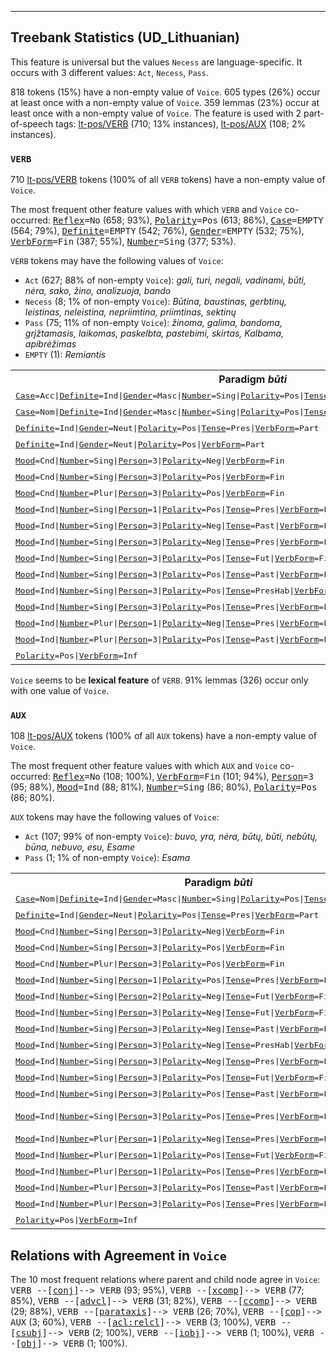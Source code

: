 

--------------------------------------------------------------------------------

## Treebank Statistics (UD_Lithuanian)

This feature is universal but the values `Necess` are language-specific.
It occurs with 3 different values: `Act`, `Necess`, `Pass`.

818 tokens (15%) have a non-empty value of `Voice`.
605 types (26%) occur at least once with a non-empty value of `Voice`.
359 lemmas (23%) occur at least once with a non-empty value of `Voice`.
The feature is used with 2 part-of-speech tags: [lt-pos/VERB]() (710; 13% instances), [lt-pos/AUX]() (108; 2% instances).

### `VERB`

710 [lt-pos/VERB]() tokens (100% of all `VERB` tokens) have a non-empty value of `Voice`.

The most frequent other feature values with which `VERB` and `Voice` co-occurred: <tt><a href="Reflex.html">Reflex</a>=No</tt> (658; 93%), <tt><a href="Polarity.html">Polarity</a>=Pos</tt> (613; 86%), <tt><a href="Case.html">Case</a>=EMPTY</tt> (564; 79%), <tt><a href="Definite.html">Definite</a>=EMPTY</tt> (542; 76%), <tt><a href="Gender.html">Gender</a>=EMPTY</tt> (532; 75%), <tt><a href="VerbForm.html">VerbForm</a>=Fin</tt> (387; 55%), <tt><a href="Number.html">Number</a>=Sing</tt> (377; 53%).

`VERB` tokens may have the following values of `Voice`:

* `Act` (627; 88% of non-empty `Voice`): <em>gali, turi, negali, vadinami, būti, nėra, sako, žino, analizuoja, bando</em>
* `Necess` (8; 1% of non-empty `Voice`): <em>Būtina, baustinas, gerbtinų, leistinas, neleistina, nepriimtina, priimtinas, sektinų</em>
* `Pass` (75; 11% of non-empty `Voice`): <em>žinoma, galima, bandoma, grįžtamasis, laikomas, paskelbta, pastebimi, skirtas, Kalbama, apibrėžimas</em>
* `EMPTY` (1): <em>Remiantis</em>

<table>
  <tr><th>Paradigm <i>būti</i></th><th><tt>Act</tt></th><th><tt>Pass</tt></th><th><tt>Necess</tt></th></tr>
  <tr><td><tt><a href="Case.html">Case</a>=Acc|<a href="Definite.html">Definite</a>=Ind|<a href="Gender.html">Gender</a>=Masc|<a href="Number.html">Number</a>=Sing|<a href="Polarity.html">Polarity</a>=Pos|<a href="Tense.html">Tense</a>=Pres|<a href="VerbForm.html">VerbForm</a>=Part</tt></td><td><em>esantį</em></td><td></td><td></td></tr>
  <tr><td><tt><a href="Case.html">Case</a>=Nom|<a href="Definite.html">Definite</a>=Ind|<a href="Gender.html">Gender</a>=Masc|<a href="Number.html">Number</a>=Sing|<a href="Polarity.html">Polarity</a>=Pos|<a href="Tense.html">Tense</a>=Past|<a href="Variant.html">Variant</a>=Short|<a href="VerbForm.html">VerbForm</a>=Part</tt></td><td><em>buvęs</em></td><td></td><td></td></tr>
  <tr><td><tt><a href="Definite.html">Definite</a>=Ind|<a href="Gender.html">Gender</a>=Neut|<a href="Polarity.html">Polarity</a>=Pos|<a href="Tense.html">Tense</a>=Pres|<a href="VerbForm.html">VerbForm</a>=Part</tt></td><td></td><td><em>esama</em></td><td></td></tr>
  <tr><td><tt><a href="Definite.html">Definite</a>=Ind|<a href="Gender.html">Gender</a>=Neut|<a href="Polarity.html">Polarity</a>=Pos|<a href="VerbForm.html">VerbForm</a>=Part</tt></td><td></td><td></td><td><em>Būtina</em></td></tr>
  <tr><td><tt><a href="Mood.html">Mood</a>=Cnd|<a href="Number.html">Number</a>=Sing|<a href="Person.html">Person</a>=3|<a href="Polarity.html">Polarity</a>=Neg|<a href="VerbForm.html">VerbForm</a>=Fin</tt></td><td><em>nebūtų</em></td><td></td><td></td></tr>
  <tr><td><tt><a href="Mood.html">Mood</a>=Cnd|<a href="Number.html">Number</a>=Sing|<a href="Person.html">Person</a>=3|<a href="Polarity.html">Polarity</a>=Pos|<a href="VerbForm.html">VerbForm</a>=Fin</tt></td><td><em>būtų</em></td><td></td><td></td></tr>
  <tr><td><tt><a href="Mood.html">Mood</a>=Cnd|<a href="Number.html">Number</a>=Plur|<a href="Person.html">Person</a>=3|<a href="Polarity.html">Polarity</a>=Pos|<a href="VerbForm.html">VerbForm</a>=Fin</tt></td><td><em>būtų</em></td><td></td><td></td></tr>
  <tr><td><tt><a href="Mood.html">Mood</a>=Ind|<a href="Number.html">Number</a>=Sing|<a href="Person.html">Person</a>=1|<a href="Polarity.html">Polarity</a>=Pos|<a href="Tense.html">Tense</a>=Pres|<a href="VerbForm.html">VerbForm</a>=Fin</tt></td><td><em>Esu</em></td><td></td><td></td></tr>
  <tr><td><tt><a href="Mood.html">Mood</a>=Ind|<a href="Number.html">Number</a>=Sing|<a href="Person.html">Person</a>=3|<a href="Polarity.html">Polarity</a>=Neg|<a href="Tense.html">Tense</a>=Past|<a href="VerbForm.html">VerbForm</a>=Fin</tt></td><td><em>nebuvo</em></td><td></td><td></td></tr>
  <tr><td><tt><a href="Mood.html">Mood</a>=Ind|<a href="Number.html">Number</a>=Sing|<a href="Person.html">Person</a>=3|<a href="Polarity.html">Polarity</a>=Neg|<a href="Tense.html">Tense</a>=Pres|<a href="VerbForm.html">VerbForm</a>=Fin</tt></td><td><em>nėra</em></td><td></td><td></td></tr>
  <tr><td><tt><a href="Mood.html">Mood</a>=Ind|<a href="Number.html">Number</a>=Sing|<a href="Person.html">Person</a>=3|<a href="Polarity.html">Polarity</a>=Pos|<a href="Tense.html">Tense</a>=Fut|<a href="VerbForm.html">VerbForm</a>=Fin</tt></td><td><em>bus</em></td><td></td><td></td></tr>
  <tr><td><tt><a href="Mood.html">Mood</a>=Ind|<a href="Number.html">Number</a>=Sing|<a href="Person.html">Person</a>=3|<a href="Polarity.html">Polarity</a>=Pos|<a href="Tense.html">Tense</a>=Past|<a href="VerbForm.html">VerbForm</a>=Fin</tt></td><td><em>buvo</em></td><td></td><td></td></tr>
  <tr><td><tt><a href="Mood.html">Mood</a>=Ind|<a href="Number.html">Number</a>=Sing|<a href="Person.html">Person</a>=3|<a href="Polarity.html">Polarity</a>=Pos|<a href="Tense.html">Tense</a>=PresHab|<a href="VerbForm.html">VerbForm</a>=Fin</tt></td><td><em>būna</em></td><td></td><td></td></tr>
  <tr><td><tt><a href="Mood.html">Mood</a>=Ind|<a href="Number.html">Number</a>=Sing|<a href="Person.html">Person</a>=3|<a href="Polarity.html">Polarity</a>=Pos|<a href="Tense.html">Tense</a>=Pres|<a href="VerbForm.html">VerbForm</a>=Fin</tt></td><td><em>yra</em></td><td></td><td></td></tr>
  <tr><td><tt><a href="Mood.html">Mood</a>=Ind|<a href="Number.html">Number</a>=Plur|<a href="Person.html">Person</a>=1|<a href="Polarity.html">Polarity</a>=Neg|<a href="Tense.html">Tense</a>=Pres|<a href="VerbForm.html">VerbForm</a>=Fin</tt></td><td><em>Nesame</em></td><td></td><td></td></tr>
  <tr><td><tt><a href="Mood.html">Mood</a>=Ind|<a href="Number.html">Number</a>=Plur|<a href="Person.html">Person</a>=3|<a href="Polarity.html">Polarity</a>=Pos|<a href="Tense.html">Tense</a>=Past|<a href="VerbForm.html">VerbForm</a>=Fin</tt></td><td><em>buvo</em></td><td></td><td></td></tr>
  <tr><td><tt><a href="Polarity.html">Polarity</a>=Pos|<a href="VerbForm.html">VerbForm</a>=Inf</tt></td><td><em>būti</em></td><td></td><td></td></tr>
</table>

`Voice` seems to be **lexical feature** of `VERB`. 91% lemmas (326) occur only with one value of `Voice`.

### `AUX`

108 [lt-pos/AUX]() tokens (100% of all `AUX` tokens) have a non-empty value of `Voice`.

The most frequent other feature values with which `AUX` and `Voice` co-occurred: <tt><a href="Reflex.html">Reflex</a>=No</tt> (108; 100%), <tt><a href="VerbForm.html">VerbForm</a>=Fin</tt> (101; 94%), <tt><a href="Person.html">Person</a>=3</tt> (95; 88%), <tt><a href="Mood.html">Mood</a>=Ind</tt> (88; 81%), <tt><a href="Number.html">Number</a>=Sing</tt> (86; 80%), <tt><a href="Polarity.html">Polarity</a>=Pos</tt> (86; 80%).

`AUX` tokens may have the following values of `Voice`:

* `Act` (107; 99% of non-empty `Voice`): <em>buvo, yra, nėra, būtų, būti, nebūtų, būna, nebuvo, esu, Esame</em>
* `Pass` (1; 1% of non-empty `Voice`): <em>Esama</em>

<table>
  <tr><th>Paradigm <i>būti</i></th><th><tt>Act</tt></th><th><tt>Pass</tt></th></tr>
  <tr><td><tt><a href="Case.html">Case</a>=Nom|<a href="Definite.html">Definite</a>=Ind|<a href="Gender.html">Gender</a>=Masc|<a href="Number.html">Number</a>=Sing|<a href="Polarity.html">Polarity</a>=Pos|<a href="Tense.html">Tense</a>=Pres|<a href="VerbForm.html">VerbForm</a>=Part</tt></td><td><em>esąs</em></td><td></td></tr>
  <tr><td><tt><a href="Definite.html">Definite</a>=Ind|<a href="Gender.html">Gender</a>=Neut|<a href="Polarity.html">Polarity</a>=Pos|<a href="Tense.html">Tense</a>=Pres|<a href="VerbForm.html">VerbForm</a>=Part</tt></td><td><em>esą</em></td><td><em>Esama</em></td></tr>
  <tr><td><tt><a href="Mood.html">Mood</a>=Cnd|<a href="Number.html">Number</a>=Sing|<a href="Person.html">Person</a>=3|<a href="Polarity.html">Polarity</a>=Neg|<a href="VerbForm.html">VerbForm</a>=Fin</tt></td><td><em>nebūtų</em></td><td></td></tr>
  <tr><td><tt><a href="Mood.html">Mood</a>=Cnd|<a href="Number.html">Number</a>=Sing|<a href="Person.html">Person</a>=3|<a href="Polarity.html">Polarity</a>=Pos|<a href="VerbForm.html">VerbForm</a>=Fin</tt></td><td><em>būtų</em></td><td></td></tr>
  <tr><td><tt><a href="Mood.html">Mood</a>=Cnd|<a href="Number.html">Number</a>=Plur|<a href="Person.html">Person</a>=3|<a href="Polarity.html">Polarity</a>=Pos|<a href="VerbForm.html">VerbForm</a>=Fin</tt></td><td><em>būtų</em></td><td></td></tr>
  <tr><td><tt><a href="Mood.html">Mood</a>=Ind|<a href="Number.html">Number</a>=Sing|<a href="Person.html">Person</a>=1|<a href="Polarity.html">Polarity</a>=Pos|<a href="Tense.html">Tense</a>=Pres|<a href="VerbForm.html">VerbForm</a>=Fin</tt></td><td><em>esu</em></td><td></td></tr>
  <tr><td><tt><a href="Mood.html">Mood</a>=Ind|<a href="Number.html">Number</a>=Sing|<a href="Person.html">Person</a>=2|<a href="Polarity.html">Polarity</a>=Neg|<a href="Tense.html">Tense</a>=Fut|<a href="VerbForm.html">VerbForm</a>=Fin</tt></td><td><em>nebūsi</em></td><td></td></tr>
  <tr><td><tt><a href="Mood.html">Mood</a>=Ind|<a href="Number.html">Number</a>=Sing|<a href="Person.html">Person</a>=3|<a href="Polarity.html">Polarity</a>=Neg|<a href="Tense.html">Tense</a>=Fut|<a href="VerbForm.html">VerbForm</a>=Fin</tt></td><td><em>nebus</em></td><td></td></tr>
  <tr><td><tt><a href="Mood.html">Mood</a>=Ind|<a href="Number.html">Number</a>=Sing|<a href="Person.html">Person</a>=3|<a href="Polarity.html">Polarity</a>=Neg|<a href="Tense.html">Tense</a>=Past|<a href="VerbForm.html">VerbForm</a>=Fin</tt></td><td><em>nebuvo</em></td><td></td></tr>
  <tr><td><tt><a href="Mood.html">Mood</a>=Ind|<a href="Number.html">Number</a>=Sing|<a href="Person.html">Person</a>=3|<a href="Polarity.html">Polarity</a>=Neg|<a href="Tense.html">Tense</a>=PresHab|<a href="VerbForm.html">VerbForm</a>=Fin</tt></td><td><em>nebūna</em></td><td></td></tr>
  <tr><td><tt><a href="Mood.html">Mood</a>=Ind|<a href="Number.html">Number</a>=Sing|<a href="Person.html">Person</a>=3|<a href="Polarity.html">Polarity</a>=Neg|<a href="Tense.html">Tense</a>=Pres|<a href="VerbForm.html">VerbForm</a>=Fin</tt></td><td><em>nėra</em></td><td></td></tr>
  <tr><td><tt><a href="Mood.html">Mood</a>=Ind|<a href="Number.html">Number</a>=Sing|<a href="Person.html">Person</a>=3|<a href="Polarity.html">Polarity</a>=Pos|<a href="Tense.html">Tense</a>=Fut|<a href="VerbForm.html">VerbForm</a>=Fin</tt></td><td><em>bus</em></td><td></td></tr>
  <tr><td><tt><a href="Mood.html">Mood</a>=Ind|<a href="Number.html">Number</a>=Sing|<a href="Person.html">Person</a>=3|<a href="Polarity.html">Polarity</a>=Pos|<a href="Tense.html">Tense</a>=Past|<a href="VerbForm.html">VerbForm</a>=Fin</tt></td><td><em>buvo</em></td><td></td></tr>
  <tr><td><tt><a href="Mood.html">Mood</a>=Ind|<a href="Number.html">Number</a>=Sing|<a href="Person.html">Person</a>=3|<a href="Polarity.html">Polarity</a>=Pos|<a href="Tense.html">Tense</a>=Pres|<a href="VerbForm.html">VerbForm</a>=Fin</tt></td><td><em>yra, būna</em></td><td></td></tr>
  <tr><td><tt><a href="Mood.html">Mood</a>=Ind|<a href="Number.html">Number</a>=Plur|<a href="Person.html">Person</a>=1|<a href="Polarity.html">Polarity</a>=Neg|<a href="Tense.html">Tense</a>=Pres|<a href="VerbForm.html">VerbForm</a>=Fin</tt></td><td><em>nesame</em></td><td></td></tr>
  <tr><td><tt><a href="Mood.html">Mood</a>=Ind|<a href="Number.html">Number</a>=Plur|<a href="Person.html">Person</a>=1|<a href="Polarity.html">Polarity</a>=Pos|<a href="Tense.html">Tense</a>=Fut|<a href="VerbForm.html">VerbForm</a>=Fin</tt></td><td><em>būsime</em></td><td></td></tr>
  <tr><td><tt><a href="Mood.html">Mood</a>=Ind|<a href="Number.html">Number</a>=Plur|<a href="Person.html">Person</a>=1|<a href="Polarity.html">Polarity</a>=Pos|<a href="Tense.html">Tense</a>=Pres|<a href="VerbForm.html">VerbForm</a>=Fin</tt></td><td><em>Esame</em></td><td></td></tr>
  <tr><td><tt><a href="Mood.html">Mood</a>=Ind|<a href="Number.html">Number</a>=Plur|<a href="Person.html">Person</a>=3|<a href="Polarity.html">Polarity</a>=Pos|<a href="Tense.html">Tense</a>=Past|<a href="VerbForm.html">VerbForm</a>=Fin</tt></td><td><em>buvo</em></td><td></td></tr>
  <tr><td><tt><a href="Mood.html">Mood</a>=Ind|<a href="Number.html">Number</a>=Plur|<a href="Person.html">Person</a>=3|<a href="Polarity.html">Polarity</a>=Pos|<a href="Tense.html">Tense</a>=Pres|<a href="VerbForm.html">VerbForm</a>=Fin</tt></td><td><em>yra</em></td><td></td></tr>
  <tr><td><tt><a href="Polarity.html">Polarity</a>=Pos|<a href="VerbForm.html">VerbForm</a>=Inf</tt></td><td><em>būti</em></td><td></td></tr>
</table>

## Relations with Agreement in `Voice`

The 10 most frequent relations where parent and child node agree in `Voice`:
<tt>VERB --[<a href="../dep/conj.html">conj</a>]--> VERB</tt> (93; 95%),
<tt>VERB --[<a href="../dep/xcomp.html">xcomp</a>]--> VERB</tt> (77; 85%),
<tt>VERB --[<a href="../dep/advcl.html">advcl</a>]--> VERB</tt> (31; 82%),
<tt>VERB --[<a href="../dep/ccomp.html">ccomp</a>]--> VERB</tt> (29; 88%),
<tt>VERB --[<a href="../dep/parataxis.html">parataxis</a>]--> VERB</tt> (26; 70%),
<tt>VERB --[<a href="../dep/cop.html">cop</a>]--> AUX</tt> (3; 60%),
<tt>VERB --[<a href="../dep/acl:relcl.html">acl:relcl</a>]--> VERB</tt> (3; 100%),
<tt>VERB --[<a href="../dep/csubj.html">csubj</a>]--> VERB</tt> (2; 100%),
<tt>VERB --[<a href="../dep/iobj.html">iobj</a>]--> VERB</tt> (1; 100%),
<tt>VERB --[<a href="../dep/obj.html">obj</a>]--> VERB</tt> (1; 100%).

